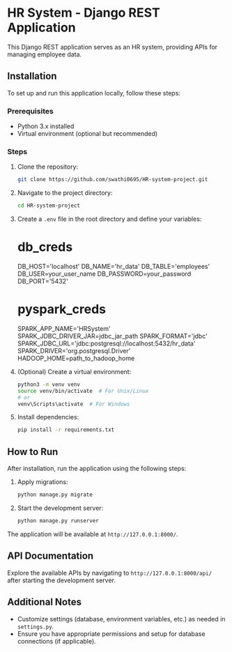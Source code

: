 # HR System - Django REST Application

This Django REST application serves as an HR system, providing APIs for managing employee data.

## Installation

To set up and run this application locally, follow these steps:

### Prerequisites

- Python 3.x installed
- Virtual environment (optional but recommended)

### Steps

1. Clone the repository:

    ```bash
    git clone https://github.com/swathi0695/HR-system-project.git
    ```

2. Navigate to the project directory:

    ```bash
    cd HR-system-project
    ```

3. Create a `.env` file in the root directory and define your variables:
    # db_creds
    DB_HOST='localhost'
    DB_NAME='hr_data'
    DB_TABLE='employees'
    DB_USER=your_user_name
    DB_PASSWORD=your_password
    DB_PORT='5432'

    # pyspark_creds
    SPARK_APP_NAME='HRSystem'
    SPARK_JDBC_DRIVER_JAR=jdbc_jar_path
    SPARK_FORMAT='jdbc'
    SPARK_JDBC_URL='jdbc:postgresql://localhost:5432/hr_data'
    SPARK_DRIVER='org.postgresql.Driver'
    HADOOP_HOME=path_to_hadoop_home

4. (Optional) Create a virtual environment:

    ```bash
    python3 -m venv venv
    source venv/bin/activate  # For Unix/Linux
    # or
    venv\Scripts\activate  # For Windows
    ```

5. Install dependencies:

    ```bash
    pip install -r requirements.txt
    ```

## How to Run

After installation, run the application using the following steps:

1. Apply migrations:

    ```bash
    python manage.py migrate
    ```

2. Start the development server:

    ```bash
    python manage.py runserver
    ```

The application will be available at `http://127.0.0.1:8000/`.

## API Documentation

Explore the available APIs by navigating to `http://127.0.0.1:8000/api/` after starting the development server.

## Additional Notes

- Customize settings (database, environment variables, etc.) as needed in `settings.py`.
- Ensure you have appropriate permissions and setup for database connections (if applicable).
